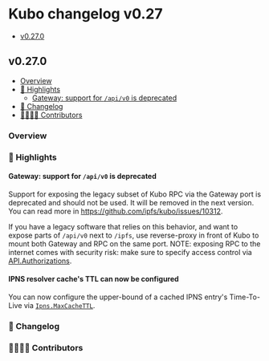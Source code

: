 # Kubo changelog v0.27

- [v0.27.0](#v0270)

## v0.27.0

- [Overview](#overview)
- [🔦 Highlights](#-highlights)
  - [Gateway: support for `/api/v0` is deprecated](#gateway-support-for-apiv0-is-deprecated)
- [📝 Changelog](#-changelog)
- [👨‍👩‍👧‍👦 Contributors](#-contributors)

### Overview

### 🔦 Highlights

#### Gateway: support for `/api/v0` is deprecated

Support for exposing the legacy subset of Kubo RPC via the Gateway port is deprecated and should not be used. It will be removed in the next version. You can read more in <https://github.com/ipfs/kubo/issues/10312>.

If you have a legacy software that relies on this behavior, and want to expose parts of `/api/v0` next to `/ipfs`, use reverse-proxy in front of Kubo to mount both Gateway and RPC on the same port. NOTE: exposing RPC to the internet comes with security risk: make sure to specify access control via [API.Authorizations](https://github.com/ipfs/kubo/blob/master/docs/config.md#apiauthorizations).

#### IPNS resolver cache's TTL can now be configured

You can now configure the upper-bound of a cached IPNS entry's Time-To-Live via [`Ipns.MaxCacheTTL`](https://github.com/ipfs/kubo/blob/master/docs/config.md#ipnsmaxcachettl).

### 📝 Changelog

### 👨‍👩‍👧‍👦 Contributors
